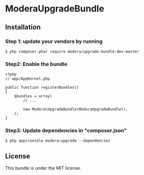 # ModeraUpgradeBundle

## Installation

### Step 1: update your vendors by running

    $ php composer.phar require modera/upgrade-bundle:dev-master

### Step2: Enable the bundle

    <?php
    // app/AppKernel.php

    public function registerBundles()
    {
        $bundles = array(
            // ...

            new Modera\UpgradeBundle\ModeraUpgradeBundle(),
        );
    }

### Step3: Update dependencies in "composer.json"

    $ php app/console modera:upgrade --dependencies

## License

This bundle is under the MIT license.
